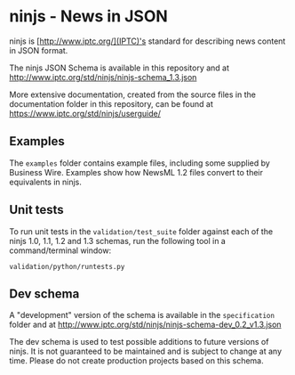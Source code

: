 ninjs - News in JSON
====================

ninjs is [http://www.iptc.org/](IPTC)'s standard for describing news
content in JSON format.

The ninjs JSON Schema is available in this repository and at
http://www.iptc.org/std/ninjs/ninjs-schema_1.3.json

More extensive documentation, created from the source files in the
documentation folder in this repository, can be found at
https://www.iptc.org/std/ninjs/userguide/

Examples
--------

The `examples` folder contains example files, including some supplied
by Business Wire. Examples show how NewsML 1.2 files convert to their
equivalents in ninjs.

Unit tests
----------

To run unit tests in the `validation/test_suite` folder against each
of the ninjs 1.0, 1.1, 1.2 and 1.3 schemas, run the following tool in a
command/terminal window:

    validation/python/runtests.py 

Dev schema
----------

A "development" version of the schema is available in the `specification`
folder and at 
http://www.iptc.org/std/ninjs/ninjs-schema-dev_0.2_v1.3.json

The dev schema is used to test possible additions to future versions of ninjs.
It is not guaranteed to be maintained and is subject to change at any time.
Please do not create production projects based on this schema.
